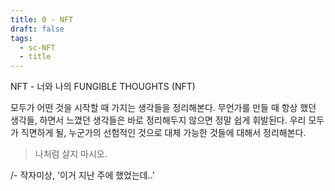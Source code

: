 ```yaml
---
title: 0 - NFT
draft: false
tags:
  - sc-NFT
  - title
---
```

NFT - 너와 나의 FUNGIBLE THOUGHTS (NFT)

모두가 어떤 것을 시작할 때 가지는 생각들을 정리해본다.
무언가를 만들 때 항상 했던 생각들, 하면서 느꼈던 생각들은 바로 정리해두지 않으면 정말 쉽게 휘발된다.
우리 모두가 직면하게 될, 누군가의 선험적인 것으로 대체 가능한 것들에 대해서 정리해본다.

> 나처럼 살지 마시오.

/- 작자미상, '이거 지난 주에 했었는데..'
